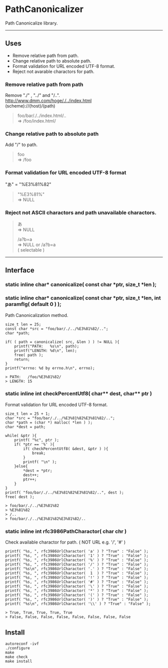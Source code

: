 # PathCanonicalizer

Path Canonicalize library.
***


## Uses
* Remove relative path from path.  
* Change relative path to absolute path.  
* Format validation for URL encoded UTF-8 format.
* Reject not avarable charactors for path.

### Remove relative path from path
Remove "./" , "../" and "/..".  
http://www.dmm.com/hoge/./../index.html  
(scheme)://(host)/(path)  
> foo/bar/./../index.html/..  
> => /foo/index.html/

### Change relative path to absolute path
Add "/" to path.
> foo  
> => /foo

### Format validation for URL encoded UTF-8 format
"あ" = "%E3%81%82"
> "%E3%81%"  
> => NULL

### Reject not ASCII charactors and path unavailable charactors.
> あ  
> => NULL  
> 
> /a?b=a  
> => NULL or /a?b=a  
> ( selectable )

***


## Interface
### static inline char* canonicalize( const char *ptr, size_t *len );
### static inline char* canonicalize( const char *ptr, size_t *len, int paramflg( default 0 ) );
Path Canonicalization method.
```
size_t len = 25;
const char *src = "foo/bar/./../%E3%81%82/..";
char *path;

if( ( path = canonicalize( src, &len ) ) != NULL ){
    printf("PATH:   %s\n", path);
    printf("LENGTH: %d\n", len);
    free( path );
    return;
}
printf("errno: %d by errno.h\n", errno);

> PATH:   /foo/%E3%81%82/  
> LENGTH: 15
```

### static inline int checkPercentUtf8( char** dest, char** ptr )
Format validation for URL encoded UTF-8 format.
```
size_t len = 25 + 1;
char *src = "foo/bar/./../%E3%81%82%E3%81%82/..";
char *path = (char *) malloc( *len ) );
char *dest = path;

while( &ptr ){
    printf( "%c", ptr );
    if( *ptr == '%' ){
        if( checkPercentUtf8( &dest, &ptr ) ){
            break;
        }
        printf( "\n" );
    }else{
        *dest = *ptr;
        dest++;
        ptr++;
    }
}
printf( "foo/bar/./../%E3%81%82%E3%81%82/..", dest );
free( dest );

> foo/bar/./../%E3%81%82
> %E3%81%82
> /..
> foo/bar/./../%E3%81%82%E3%81%82/..
```

### static inline int rfc3986PathCharactor( char chr )
Check available charactor for path. ( NOT URL e.g. '/', '#' )
```
printf( "%s, ", rfc3986UrlCharactor( 'a' ) ? "True" : "False" );
printf( "%s, ", rfc3986UrlCharactor( '1' ) ? "True" : "False" );
printf( "%s, ", rfc3986UrlCharactor( '%' ) ? "True" : "False" );
printf( "%s, ", rfc3986UrlCharactor( '/' ) ? "True" : "False" );
printf( "%s\n", rfc3986UrlCharactor( '.' ) ? "True" : "False" );
printf( "%s, ", rfc3986UrlCharactor(  1  ) ? "True" : "False" );
printf( "%s, ", rfc3986UrlCharactor( '!' ) ? "True" : "False" );
printf( "%s, ", rfc3986UrlCharactor( '#' ) ? "True" : "False" );
printf( "%s, ", rfc3986UrlCharactor( '\' ) ? "True" : "False" );
printf( "%s, ", rfc3986UrlCharactor( '*' ) ? "True" : "False" );
printf( "%s, ", rfc3986UrlCharactor( '(' ) ? "True" : "False" );
printf( "%s, ", rfc3986UrlCharactor( ')' ) ? "True" : "False" );
printf( "%s\n", rfc3986UrlCharactor( '\\' ) ? "True" : "False" );

> True, True, True, True, True
> False, False, False, False, False, False, False, False
```

## Install

    autoreconf -ivf
    ./configure
    make
    make check
    make install